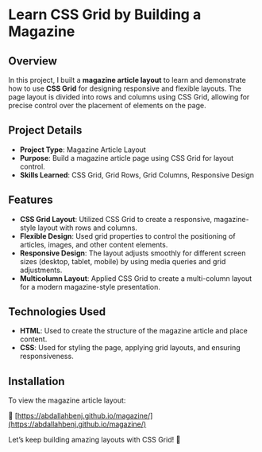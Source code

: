 # Learn CSS Grid by Building a Magazine

## Overview
In this project, I built a **magazine article layout** to learn and demonstrate how to use **CSS Grid** for designing responsive and flexible layouts. The page layout is divided into rows and columns using CSS Grid, allowing for precise control over the placement of elements on the page.

## Project Details
- **Project Type**: Magazine Article Layout  
- **Purpose**: Build a magazine article page using CSS Grid for layout control.  
- **Skills Learned**: CSS Grid, Grid Rows, Grid Columns, Responsive Design

## Features
- **CSS Grid Layout**: Utilized CSS Grid to create a responsive, magazine-style layout with rows and columns.  
- **Flexible Design**: Used grid properties to control the positioning of articles, images, and other content elements.  
- **Responsive Design**: The layout adjusts smoothly for different screen sizes (desktop, tablet, mobile) by using media queries and grid adjustments.  
- **Multicolumn Layout**: Applied CSS Grid to create a multi-column layout for a modern magazine-style presentation.

## Technologies Used
- **HTML**: Used to create the structure of the magazine article and place content.  
- **CSS**: Used for styling the page, applying grid layouts, and ensuring responsiveness.  

## Installation
To view the magazine article layout:

🔗 [https://abdallahbenj.github.io/magazine/](https://abdallahbenj.github.io/magazine/)


Let’s keep building amazing layouts with CSS Grid! 🚀  

